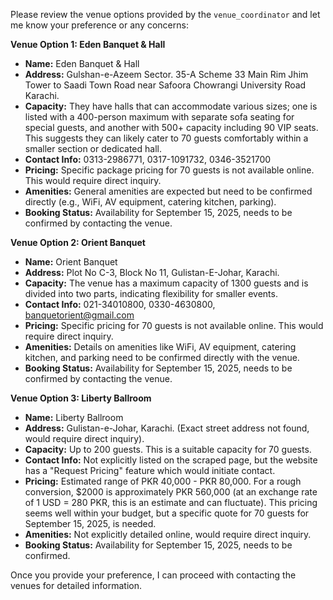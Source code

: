 Please review the venue options provided by the `venue_coordinator` and let me know your preference or any concerns:

**Venue Option 1: Eden Banquet & Hall**
*   **Name:** Eden Banquet & Hall
*   **Address:** Gulshan-e-Azeem Sector. 35-A Scheme 33 Main Rim Jhim Tower to Saadi Town Road near Safoora Chowrangi University Road Karachi.
*   **Capacity:** They have halls that can accommodate various sizes; one is listed with a 400-person maximum with separate sofa seating for special guests, and another with 500+ capacity including 90 VIP seats. This suggests they can likely cater to 70 guests comfortably within a smaller section or dedicated hall.
*   **Contact Info:** 0313-2986771, 0317-1091732, 0346-3521700
*   **Pricing:** Specific package pricing for 70 guests is not available online. This would require direct inquiry.
*   **Amenities:** General amenities are expected but need to be confirmed directly (e.g., WiFi, AV equipment, catering kitchen, parking).
*   **Booking Status:** Availability for September 15, 2025, needs to be confirmed by contacting the venue.

**Venue Option 2: Orient Banquet**
*   **Name:** Orient Banquet
*   **Address:** Plot No C-3, Block No 11, Gulistan-E-Johar, Karachi.
*   **Capacity:** The venue has a maximum capacity of 1300 guests and is divided into two parts, indicating flexibility for smaller events.
*   **Contact Info:** 021-34010800, 0330-4630800, banquetorient@gmail.com
*   **Pricing:** Specific pricing for 70 guests is not available online. This would require direct inquiry.
*   **Amenities:** Details on amenities like WiFi, AV equipment, catering kitchen, and parking need to be confirmed directly with the venue.
*   **Booking Status:** Availability for September 15, 2025, needs to be confirmed by contacting the venue.

**Venue Option 3: Liberty Ballroom**
*   **Name:** Liberty Ballroom
*   **Address:** Gulistan-e-Johar, Karachi. (Exact street address not found, would require direct inquiry).
*   **Capacity:** Up to 200 guests. This is a suitable capacity for 70 guests.
*   **Contact Info:** Not explicitly listed on the scraped page, but the website has a "Request Pricing" feature which would initiate contact.
*   **Pricing:** Estimated range of PKR 40,000 - PKR 80,000. For a rough conversion, $2000 is approximately PKR 560,000 (at an exchange rate of 1 USD = 280 PKR, this is an estimate and can fluctuate). This pricing seems well within your budget, but a specific quote for 70 guests for September 15, 2025, is needed.
*   **Amenities:** Not explicitly detailed online, would require direct inquiry.
*   **Booking Status:** Availability for September 15, 2025, needs to be confirmed.

Once you provide your preference, I can proceed with contacting the venues for detailed information.